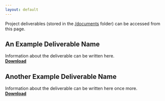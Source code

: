 ```yaml
---
layout: default
---
```


Project deliverables (stored in the [/documents](/documents) folder) can be accessed from this page.

## An Example Deliverable Name
Information about the deliverable can be written here.<br/>
[**Download**](/documents/example.pdf)

## Another Example Deliverable Name
Information about the deliverable can be written here once more.<br/>
[**Download**](/documents/example.pdf)
